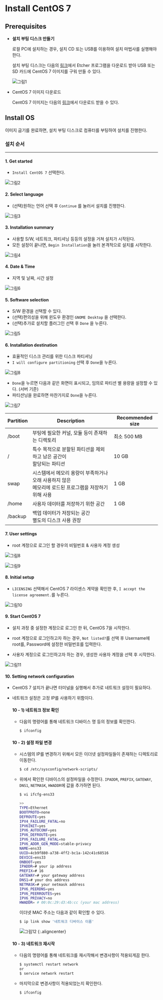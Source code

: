 # Install CentOS 7



## Prerequisites

- __설치 부팅 디스크 만들기__

  로컬 PC에 설치하는 경우, 설치 CD 또는 USB를 이용하여 설치 마법사를 실행해야 한다.

  설치 부팅 디스크는 다음의 [링크](https://www.balena.io/etcher/)에서 Etcher 프로그램을 다운로드 받아 USB 또는 SD 카드에 CentOS 7 이미지를 구워 만들 수 있다.

  ![그림1](https://github.com/Cyy92/user-images/blob/master/Install%20OS/Etcher.png?raw=true)

- CentOS 7 이미지 다운로드

  CentOS 7 이미지는 다음의 [링크](http://mirror.kakao.com/centos/7/isos/x86_64/)에서 다운로드 받을 수 있다. 



## Install OS

이미지 굽기를 완료하면, 설치 부팅 디스크로 컴퓨터를 부팅하여 설치를 진행한다. 



### 설치 순서

---

#### 1. Get started

- `Install CentOS 7` 선택한다.

![그림2](https://github.com/Cyy92/user-images/blob/master/Install%20OS/setup%20centos7%20(1).png?raw=true) 



#### 2. Select language

- (선택)원하는 언어 선택 후 `Continue` 를 눌러서 설치를 진행한다. 

![그림3](https://github.com/Cyy92/user-images/blob/master/Install%20OS/setup%20centos7%20(2).png?raw=true) 



#### 3. Installation summary

- 사용할 S/W, 네트워크, 파티셔닝 등등의 설정을 거쳐 설치가 시작된다. 
- 모든 설정이 끝나면, `Begin Installation`을 눌러 본격적으로 설치를 시작한다. 

![그림4](https://github.com/Cyy92/user-images/blob/master/Install%20OS/new%20setup%20centos7%20(3).PNG?raw=true) 



#### 4. Date & Time

- 지역 및 날짜, 시간 설정 

![그림6](https://github.com/Cyy92/user-images/blob/master/Install%20OS/setup%20centos7%20(5).PNG?raw=true) 



#### 5. Software selection

- S/W 환경을 선택할 수 있다.  
- (선택)편의성을 위해 윈도우 환경인 `GNOME Desktop` 을 선택한다.
- (선택)추가로 설치할 플러그인 선택 후 `Done` 을 누른다. 

![그림5](https://github.com/Cyy92/user-images/blob/master/Install%20OS/setup%20centos7%20(4).png?raw=true) 



#### 6. Installation destination

- 효율적인 디스크 관리를 위한 디스크 파티셔닝
- `I will configure partitioning` 선택 후 `Done`을 누른다. 

![그림8](https://github.com/Cyy92/user-images/blob/master/Install%20OS/setup%20centos7%20(7).png?raw=true) 



- `Done`을 누르면 다음과 같은 화면이 표시되고, 임의로 파티션 별 용량을 설정할 수 있다. (서버 기준)
- 파티션닝을 완료하면 마찬가지로 `Done`을 누른다. 

![그림7](https://github.com/Cyy92/user-images/blob/master/Install%20OS/setup%20centos7%20(6).png?raw=true) 

| Partition | Description                                                  | Recommended size |
| --------- | ------------------------------------------------------------ | ---------------- |
| /boot     | 부팅에 필요한 커널, 모듈 등이 존재하는 디렉토리              | 최소 500 MB      |
| /         | 특수 목적으로 분할된 파티션을 제외하고 남은 공간이 <br/>할당되는 파티션 | 10 GB            |
| swap      | 시스템에서 메모리 용량이 부족하거나 오래 사용하지 않은 <br/>메모리에 로드된 프로그램을 저장하기 위해 사용 | 1 GB             |
| /home     | 사용자 데이터를 저장하기 위한 공간                           | 1 GB             |
| /backup   | 백업 데이터가 저장되는 공간<br/>별도의 디스크 사용 권장      |                  |



#### 7. User settings

- root 계정으로 로그인 할 경우의 비밀번호 & 사용자 계정 생성

![그림8](https://github.com/Cyy92/user-images/blob/master/Install%20OS/setup%20centos7%20(8).png?raw=true) 



![그림9](https://github.com/Cyy92/user-images/blob/master/Install%20OS/setup%20centos7%20(10).png?raw=true) 



#### 8. Initial setup

- `LICENSING` 선택해서 CentOS 7 라이센스 계약을 확인한 후, `I accept the license agreement.`를 누른다.

![그림10](https://github.com/Cyy92/user-images/blob/master/Install%20OS/setup%20centos7%20(11).png?raw=true) 

#### 9. Start CentOS 7

- 설치 과정 중 설정한 계정으로 로그인 한 뒤, CentOS 7을 시작한다.
- root 계정으로 로그인하고자 하는 경우, `Not listed?`를 선택 후 Username에 root를, Password에 설정한 비밀번호를 입력한다. 

- 사용자 계정으로 로그인하고자 하는 경우, 생성한 사용자 계정을 선택 후 시작한다.

![그림11](https://github.com/Cyy92/user-images/blob/master/Install%20OS/setup%20centos7%20(12).png?raw=true) 



#### 10. Setting network configuration

- CentOS 7 설치가 끝나면 터미널을 실행해서 추가로 네트워크 설정이 필요하다. 

- 네트워크 설정은 고정 IP를 사용하기 위함이다.

  #### 10 - 1) 네트워크 정보 확인

  - 다음의 명령어를 통해 네트워크 디바이스 명 등의 정보를 확인한다.

    ```bash
    $ ifconfig
    ```


  #### 10 - 2) 설정 파일 변경

  - 시스템의 IP를 변경하기 위해서 모든 이더넷 설정파일들이 존재하는 디렉토리로 이동한다.

    ```bash
    $ cd /etc/sysconfig/network-scripts/
    ```

  - 위에서 확인한 디바이스의 설정파일을 수정한다.  `IPADDR`, `PREFIX`, `GATEWAY`, `DNS1`, `NETMASK`, `HWADDR`에 값을 추가하면 된다. 

    ```bash
    $ vi ifcfg-ens33
    
    >>
    TYPE=Ethernet
    BOOTPROTO=none
    DEFROUTE=yes
    IPV4_FAILURE_FATAL=no
    IPV6INIT=yes
    IPV6_AUTOCONF=yes
    IPV6_DEFROUTE=yes
    IPV6_FAILURE_FATAL=no
    IPV6_ADDR_GEN_MODE=stable-privacy
    NAME=ens33
    UUID=4cb9f880-a738-4ff2-bc1a-142c41c68516
    DEVICE=ens33
    ONBOOT=yes
    IPADDR=# your ip address
    PREFIX=# 16
    GATEWAY=# your gateway address
    DNS1=# your dns address
    NETMASK=# your netmask address
    IPV6_PEERDNS=yes
    IPV6_PEERROUTES=yes
    IPV6_PRIVACY=no
    HWADDR= # 00:0c:29:d3:4b:cc (your mac address)
    ```

    이더넷 MAC 주소는 다음과 같이 확인할 수 있다. 

    ```bash
    $ ip link show '네트워크 디바이스 이름'
    ```

    ![그림12](https://github.com/Cyy92/user-images/blob/master/Install%20OS/mac%20addr.png?raw=true) {:.aligncenter}


  #### 10 - 3) 네트워크 재시작

  - 다음의 명령어를 통해 네트워크를 재시작해서 변경사항이 적용되게끔 한다.

    ```bash
    $ systemctl restart network
    or
    $ service network restart
    ```

  - 마지막으로 변경사항이 적용되었는지 확인한다.

    ```bash
    $ ifconfig
    ```

